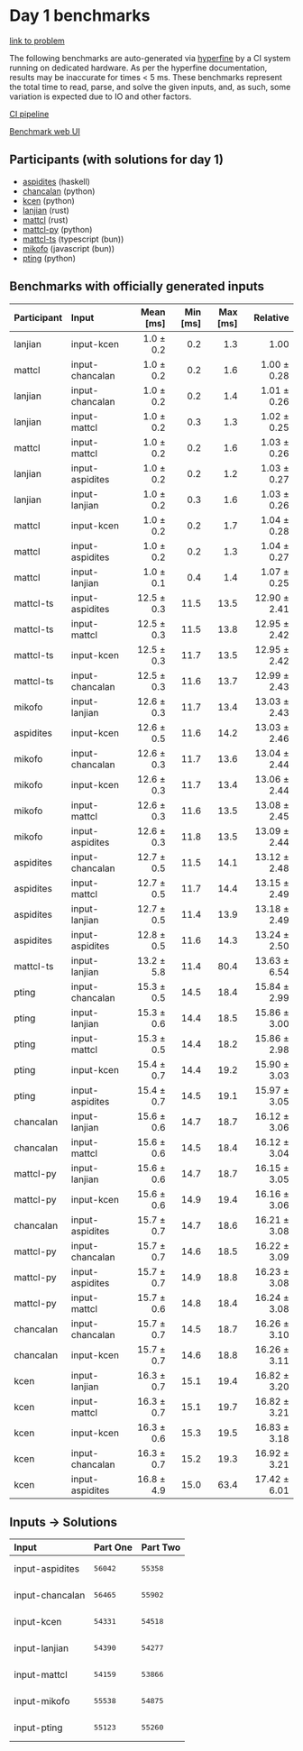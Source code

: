 # Day 1 benchmarks

[link to problem](https://adventofcode.com/2023/day/1)

The following benchmarks are auto-generated via
[hyperfine](https://github.com/sharkdp/hyperfine) by a CI system running on
dedicated hardware. As per the hyperfine documentation, results may be
inaccurate for times < 5 ms. These benchmarks represent the total time to read,
parse, and solve the given inputs, and, as such, some variation is expected due
to IO and other factors.

[CI pipeline](http://ci.papercode.net:8080/teams/main/pipelines/aoc2023)

[Benchmark web UI](https://aoc.ancalagon.black)


## Participants (with solutions for day 1)

- [aspidites](https://github.com/aspidites/aoc2023) (haskell)
- [chancalan](https://github.com/chancalan/aoc2023) (python)
- [kcen](https://github.com/kcen/aoc2023) (python)
- [lanjian](https://github.com/lanjian/aoc-2023) (rust)
- [mattcl](https://github.com/mattcl/aoc2023) (rust)
- [mattcl-py](https://github.com/mattcl/aoc2023-py) (python)
- [mattcl-ts](https://github.com/mattcl/aoc2023-js) (typescript (bun))
- [mikofo](https://github.com/mikofo/advent-of-code-2023) (javascript (bun))
- [pting](https://github.com/pting/aoc2023) (python)


## Benchmarks with officially generated inputs

| Participant | Input | Mean [ms] | Min [ms] | Max [ms] | Relative |
|:---|:---|---:|---:|---:|---:|
| lanjian | input-kcen | 1.0 ± 0.2 | 0.2 | 1.3 | 1.00 |
| mattcl | input-chancalan | 1.0 ± 0.2 | 0.2 | 1.6 | 1.00 ± 0.28 |
| lanjian | input-chancalan | 1.0 ± 0.2 | 0.2 | 1.4 | 1.01 ± 0.26 |
| lanjian | input-mattcl | 1.0 ± 0.2 | 0.3 | 1.3 | 1.02 ± 0.25 |
| mattcl | input-mattcl | 1.0 ± 0.2 | 0.2 | 1.6 | 1.03 ± 0.26 |
| lanjian | input-aspidites | 1.0 ± 0.2 | 0.2 | 1.2 | 1.03 ± 0.27 |
| lanjian | input-lanjian | 1.0 ± 0.2 | 0.3 | 1.6 | 1.03 ± 0.26 |
| mattcl | input-kcen | 1.0 ± 0.2 | 0.2 | 1.7 | 1.04 ± 0.28 |
| mattcl | input-aspidites | 1.0 ± 0.2 | 0.2 | 1.3 | 1.04 ± 0.27 |
| mattcl | input-lanjian | 1.0 ± 0.1 | 0.4 | 1.4 | 1.07 ± 0.25 |
| mattcl-ts | input-aspidites | 12.5 ± 0.3 | 11.5 | 13.5 | 12.90 ± 2.41 |
| mattcl-ts | input-mattcl | 12.5 ± 0.3 | 11.5 | 13.8 | 12.95 ± 2.42 |
| mattcl-ts | input-kcen | 12.5 ± 0.3 | 11.7 | 13.5 | 12.95 ± 2.42 |
| mattcl-ts | input-chancalan | 12.5 ± 0.3 | 11.6 | 13.7 | 12.99 ± 2.43 |
| mikofo | input-lanjian | 12.6 ± 0.3 | 11.7 | 13.4 | 13.03 ± 2.43 |
| aspidites | input-kcen | 12.6 ± 0.5 | 11.6 | 14.2 | 13.03 ± 2.46 |
| mikofo | input-chancalan | 12.6 ± 0.3 | 11.7 | 13.6 | 13.04 ± 2.44 |
| mikofo | input-kcen | 12.6 ± 0.3 | 11.7 | 13.4 | 13.06 ± 2.44 |
| mikofo | input-mattcl | 12.6 ± 0.3 | 11.6 | 13.5 | 13.08 ± 2.45 |
| mikofo | input-aspidites | 12.6 ± 0.3 | 11.8 | 13.5 | 13.09 ± 2.44 |
| aspidites | input-chancalan | 12.7 ± 0.5 | 11.5 | 14.1 | 13.12 ± 2.48 |
| aspidites | input-mattcl | 12.7 ± 0.5 | 11.7 | 14.4 | 13.15 ± 2.49 |
| aspidites | input-lanjian | 12.7 ± 0.5 | 11.4 | 13.9 | 13.18 ± 2.49 |
| aspidites | input-aspidites | 12.8 ± 0.5 | 11.6 | 14.3 | 13.24 ± 2.50 |
| mattcl-ts | input-lanjian | 13.2 ± 5.8 | 11.4 | 80.4 | 13.63 ± 6.54 |
| pting | input-chancalan | 15.3 ± 0.5 | 14.5 | 18.4 | 15.84 ± 2.99 |
| pting | input-lanjian | 15.3 ± 0.6 | 14.4 | 18.5 | 15.86 ± 3.00 |
| pting | input-mattcl | 15.3 ± 0.5 | 14.4 | 18.2 | 15.86 ± 2.98 |
| pting | input-kcen | 15.4 ± 0.7 | 14.4 | 19.2 | 15.90 ± 3.03 |
| pting | input-aspidites | 15.4 ± 0.7 | 14.5 | 19.1 | 15.97 ± 3.05 |
| chancalan | input-lanjian | 15.6 ± 0.6 | 14.7 | 18.7 | 16.12 ± 3.06 |
| chancalan | input-mattcl | 15.6 ± 0.6 | 14.5 | 18.4 | 16.12 ± 3.04 |
| mattcl-py | input-lanjian | 15.6 ± 0.6 | 14.7 | 18.7 | 16.15 ± 3.05 |
| mattcl-py | input-kcen | 15.6 ± 0.6 | 14.9 | 19.4 | 16.16 ± 3.06 |
| chancalan | input-aspidites | 15.7 ± 0.7 | 14.7 | 18.6 | 16.21 ± 3.08 |
| mattcl-py | input-chancalan | 15.7 ± 0.7 | 14.6 | 18.5 | 16.22 ± 3.09 |
| mattcl-py | input-aspidites | 15.7 ± 0.7 | 14.9 | 18.8 | 16.23 ± 3.08 |
| mattcl-py | input-mattcl | 15.7 ± 0.6 | 14.8 | 18.4 | 16.24 ± 3.08 |
| chancalan | input-chancalan | 15.7 ± 0.7 | 14.5 | 18.7 | 16.26 ± 3.10 |
| chancalan | input-kcen | 15.7 ± 0.7 | 14.6 | 18.8 | 16.26 ± 3.11 |
| kcen | input-lanjian | 16.3 ± 0.7 | 15.1 | 19.4 | 16.82 ± 3.20 |
| kcen | input-mattcl | 16.3 ± 0.7 | 15.1 | 19.7 | 16.82 ± 3.21 |
| kcen | input-kcen | 16.3 ± 0.6 | 15.3 | 19.5 | 16.83 ± 3.18 |
| kcen | input-chancalan | 16.3 ± 0.7 | 15.2 | 19.3 | 16.92 ± 3.21 |
| kcen | input-aspidites | 16.8 ± 4.9 | 15.0 | 63.4 | 17.42 ± 6.01 |


## Inputs -> Solutions

| Input | Part One | Part Two |
|:---|:---|:---|
|input-aspidites|<pre>56042</pre>|<pre>55358</pre>|
|input-chancalan|<pre>56465</pre>|<pre>55902</pre>|
|input-kcen|<pre>54331</pre>|<pre>54518</pre>|
|input-lanjian|<pre>54390</pre>|<pre>54277</pre>|
|input-mattcl|<pre>54159</pre>|<pre>53866</pre>|
|input-mikofo|<pre>55538</pre>|<pre>54875</pre>|
|input-pting|<pre>55123</pre>|<pre>55260</pre>|